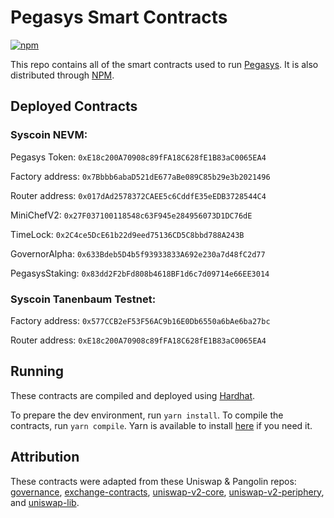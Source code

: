 # Pegasys Smart Contracts
[![npm](https://img.shields.io/npm/v/@pollum-io/pegasys-protocol)](https://unpkg.com/@pollum-io/pegasys-protocol@latest/)

This repo contains all of the smart contracts used to run [Pegasys](pegasys.finance). It is also distributed through [NPM](https://www.npmjs.com/package/@pollum-io/pegasys-protocol).

## Deployed Contracts

### Syscoin NEVM:

Pegasys Token: `0xE18c200A70908c89fFA18C628fE1B83aC0065EA4`

Factory address: `0x7Bbbb6abaD521dE677aBe089C85b29e3b2021496`

Router address: `0x017dAd2578372CAEE5c6CddfE35eEDB3728544C4`

MiniChefV2: `0x27F037100118548c63F945e284956073D1DC76dE`

TimeLock: `0x2C4ce5DcE61b22d9eed75136CD5C8bbd788A243B`

GovernorAlpha: `0x633Bdeb5D4b5f93933833A692e230a7d48fC2d77`

PegasysStaking: `0x83dd2F2bFd808b4618BF1d6c7d09714e66EE3014`

### Syscoin Tanenbaum Testnet:

Factory address: `0x577CCB2eF53F56AC9b16E0Db6550a6bAe6ba27bc`

Router address: `0xE18c200A70908c89fFA18C628fE1B83aC0065EA4`

## Running
These contracts are compiled and deployed using [Hardhat](https://hardhat.org/).

To prepare the dev environment, run `yarn install`. To compile the contracts, run `yarn compile`. Yarn is available to install [here](https://classic.yarnpkg.com/en/docs/install/#debian-stable) if you need it.

## Attribution
These contracts were adapted from these Uniswap & Pangolin repos: [governance](https://github.com/pangolindex/governance), [exchange-contracts](https://github.com/pangolindex/exchange-contracts), [uniswap-v2-core](https://github.com/Uniswap/uniswap-v2-core), [uniswap-v2-periphery](https://github.com/Uniswap/uniswap-v2-core), and [uniswap-lib](https://github.com/Uniswap/uniswap-lib).
